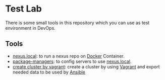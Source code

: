 # Test Lab
There is some small tools in this repository which you can use as test environment in DevOps.

## Tools
- [nexus.local](./nexus.local/README.md): to run a nexus repo on [Docker](https://www.docker.com/) Container.
- [package-managers](./configs/package-managers/): to config servers to use [nexus.local](./nexus.local/README.md).
- [create cluster by vagrant](./infrastructures/create-cluster-by-vagrant/README.md): create a cluster by using [Vagrant](https://www.vagrantup.com) and export needed data to be used by [Ansible](https://www.ansible.com)

